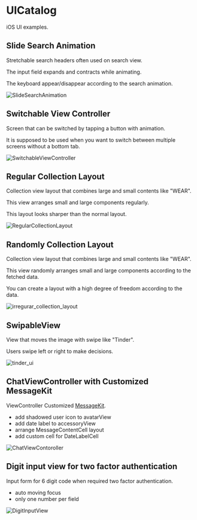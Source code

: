 # UICatalog
iOS UI examples.

## Slide Search Animation

Stretchable search headers often used on search view.

The input field expands and contracts while animating.

The keyboard appear/disappear according to the search animation.

![SlideSearchAnimation](https://user-images.githubusercontent.com/42941654/94633172-7bb44c00-0307-11eb-8870-28080fb76019.gif)

## Switchable View Controller

Screen that can be switched by tapping a button with animation.

It is supposed to be used when you want to switch between multiple screens without a bottom tab.

![SwitchableViewController](https://user-images.githubusercontent.com/42941654/102836125-e45d2180-443b-11eb-871f-92a3700f04d8.gif)

## Regular Collection Layout

Collection view layout that combines large and small contents like "WEAR".

This view arranges small and large components regularly.

This layout looks sharper than the normal layout.

![RegularCollectionLayout](https://user-images.githubusercontent.com/42941654/102836487-dbb91b00-443c-11eb-86c6-90b460e3a41d.gif)

## Randomly Collection Layout

Collection view layout that combines large and small contents like "WEAR".

This view randomly arranges small and large components according to the fetched data.

You can create a layout with a high degree of freedom according to the data.

![irregurar_collection_layout](https://user-images.githubusercontent.com/42941654/103721232-84a47000-5010-11eb-91cf-f634299273aa.gif)

## SwipableView

View that moves the image with swipe like "Tinder".

Users swipe left or right to make decisions.

![tinder_ui](https://user-images.githubusercontent.com/42941654/103721501-27f58500-5011-11eb-8a4c-946c68fbe9ba.gif)

## ChatViewController with Customized MessageKit

ViewController Customized [MessageKit](https://github.com/MessageKit/MessageKit).

- add shadowed user icon to avatarView
- add date label to accessoryView
- arrange MessageContentCell layout
- add custom cell for DateLabelCell

![ChatViewContoroller](https://user-images.githubusercontent.com/42941654/108441070-b3606800-7297-11eb-9364-8499cb3f102a.gif)

## Digit input view for two factor authentication

Input form for 6 digit code when required two factor authentication.

- auto moving focus
- only one number per field

![DigitInputView](https://user-images.githubusercontent.com/42941654/112250758-50e6f700-8c9d-11eb-8679-e9387ac39f65.gif)
